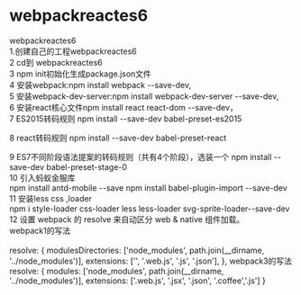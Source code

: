 # webpackreactes6
webpackreactes6 <br> 
1.创建自己的工程webpackreactes6<br> 
2 cd到 webpackreactes6<br> 
3 npm init初始化生成package.json文件<br> 
4 安装webpack:npm install webpack --save-dev,<br> 
5 安装webpack-dev-server:npm install webpack-dev-server --save-dev,<br> 
6 安装react核心文件npm install react react-dom --save-dev，<br> 
7 ES2015转码规则 npm install --save-dev babel-preset-es2015<br> 

8 react转码规则 npm install --save-dev babel-preset-react<br> 

9 ES7不同阶段语法提案的转码规则（共有4个阶段），选装一个 npm install --save-dev babel-preset-stage-0<br> 
10 引入蚂蚁金服库<br> 
npm install antd-mobile --save
npm install babel-plugin-import --save-dev
11 安装less css ,loader<br> 
npm i style-loader css-loader less less-loader svg-sprite-loader--save-dev
12 设置 webpack 的 resolve 来自动区分 web & native 组件加载。<br> 
webpack1的写法<br> <br> 
resolve: {
  modulesDirectories: ['node_modules', path.join(__dirname, '../node_modules')],
  extensions: ['', '.web.js', '.js', '.json'],
},
webpack3的写法<br> 
resolve: {
        modules: ['node_modules', path.join(__dirname, '../node_modules')],
        extensions: ['.web.js', '.jsx', '.json', '.coffee','.js']
    }
